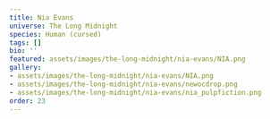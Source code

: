 ```yaml
---
title: Nia Evans
universe: The Long Midnight
species: Human (cursed)
tags: []
bio: ''
featured: assets/images/the-long-midnight/nia-evans/NIA.png
gallery:
- assets/images/the-long-midnight/nia-evans/NIA.png
- assets/images/the-long-midnight/nia-evans/newocdrop.png
- assets/images/the-long-midnight/nia-evans/nia_pulpfiction.png
order: 23
---
```

